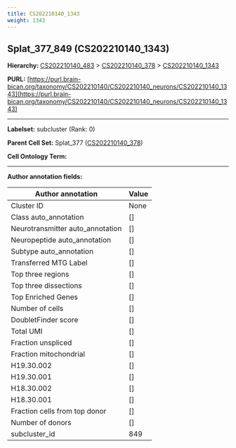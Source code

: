 ```yaml
---
title: CS202210140_1343
weight: 1343
---
```

## Splat_377_849 (CS202210140_1343)
<b>Hierarchy: </b>
[CS202210140_483](../CS202210140_483) >
[CS202210140_378](../CS202210140_378) >
[CS202210140_1343](../CS202210140_1343)

**PURL:** [https://purl.brain-bican.org/taxonomy/CS202210140/CS202210140_neurons/CS202210140_1343](https://purl.brain-bican.org/taxonomy/CS202210140/CS202210140_neurons/CS202210140_1343)

---


**Labelset:** subcluster (Rank: 0)

**Parent Cell Set:** Splat_377 ([CS202210140_378](../CS202210140_378))



**Cell Ontology Term:** 

[MARKER GENES.]: #


---

[TRANSFERRED ANNOTATIONS.]: #


[AUTHOR ANNOTATION FIELDS.]: #


**Author annotation fields:**

| Author annotation | Value |
|-------------------|-------|
|Cluster ID|None|
|Class auto_annotation|[]|
|Neurotransmitter auto_annotation|[]|
|Neuropeptide auto_annotation|[]|
|Subtype auto_annotation|[]|
|Transferred MTG Label|[]|
|Top three regions|[]|
|Top three dissections|[]|
|Top Enriched Genes|[]|
|Number of cells|[]|
|DoubletFinder score|[]|
|Total UMI|[]|
|Fraction unspliced|[]|
|Fraction mitochondrial|[]|
|H19.30.002|[]|
|H19.30.001|[]|
|H18.30.002|[]|
|H18.30.001|[]|
|Fraction cells from top donor|[]|
|Number of donors|[]|
|subcluster_id|849|
